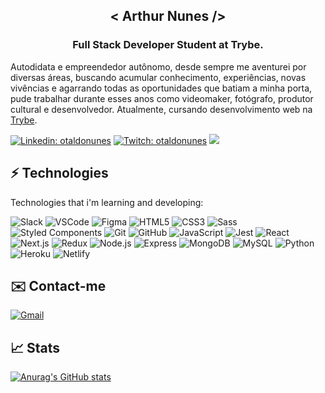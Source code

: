 <h2 align="center">< Arthur Nunes /></h2>
<h3 align="center">Full Stack Developer Student at Trybe.</h3>

Autodidata e empreendedor autônomo, desde sempre me aventurei por diversas áreas, buscando acumular conhecimento, experiências, novas vivências e agarrando todas as oportunidades que batiam a minha porta, pude trabalhar durante esses anos como videomaker, fotógrafo, produtor cultural e desenvolvedor. Atualmente, cursando desenvolvimento web na [Trybe](https://www.betrybe.com).

[![Linkedin: otaldonunes](https://img.shields.io/badge/-Linkedin-blue?style=flat-square&logo=Linkedin&logoColor=white&link=https://www.linkedin.com/in/otaldonunes)](https://www.linkedin.com/in/otaldonunes)
[![Twitch: otaldonunes](https://img.shields.io/badge/-Twitch-blueviolet?style=flat-square&logo=Twitch&logoColor=white&link=https://www.twitch.tv/otaldonunes)](https://www.twitch.tv/otaldonunes)
![](https://komarev.com/ghpvc/?username=otaldonunes&color=blueviolet&style=flat-square)

## ⚡ Technologies

Technologies that i'm learning and developing:

![Slack](https://img.shields.io/badge/-Slack-4A154B?style=flat-square&logo=slack&logoColor=white)
![VSCode](https://img.shields.io/badge/-VSCode-007ACC?style=flat-square&logo=visual-studio-code&logoColor=white)
![Figma](https://img.shields.io/badge/-Figma-F24E1E?style=flat-square&logo=figma&logoColor=white)
![HTML5](https://img.shields.io/badge/-HTML5-E34F26?style=flat-square&logo=html5&logoColor=white)
![CSS3](https://img.shields.io/badge/-CSS3-1572B6?style=flat-square&logo=css3&logoColor=white)
![Sass](https://img.shields.io/badge/-Sass-CC6699?style=flat-square&logo=sass&logoColor=white)
![Styled Components](https://img.shields.io/badge/-Styled&nbsp;Components-DB7093?style=flat-square&logo=styled-components&logoColor=white)
![Git](https://img.shields.io/badge/-Git-F05032?style=flat-square&logo=git&logoColor=white)
![GitHub](https://img.shields.io/badge/-GitHub-181717?style=flat-square&logo=github&logoColor=white)
![JavaScript](https://img.shields.io/badge/-JavaScript-black?style=flat-square&logo=javascript)
![Jest](https://img.shields.io/badge/-Jest-C21325?logo=jest&logoColor=white&style=flat-square)
![React](https://img.shields.io/badge/-ReactJs-61DAFB?logo=react&style=flat-square)
![Next.js](https://img.shields.io/badge/-next.js-000000?style=flat-square&logo=heroku&logoColor=white)
![Redux](https://img.shields.io/badge/-Redux-764ABC?logo=redux&logoColor=white&style=flat-square)
![Node.js](https://img.shields.io/badge/-Node.js-339933?logo=Node.js&logoColor=white&style=flat-square)
![Express](https://img.shields.io/badge/-Express-000000?logo=express&logoColor=white&style=flat-square)
![MongoDB](https://img.shields.io/badge/-MongoDB-47A248?logo=mongodb&logoColor=white&style=flat-square)
![MySQL](https://img.shields.io/badge/-MySql-4479A1?style=flat-square&logo=mysql&logoColor=white)
![Python](https://img.shields.io/badge/-Python-3776AB?logo=python&logoColor=white&style=flat-square)
![Heroku](https://img.shields.io/badge/-Heroku-430098?style=flat-square&logo=heroku&logoColor=white)
![Netlify](https://img.shields.io/badge/-Netlify-00C7B7?style=flat-square&logo=netlify&logoColor=white)<br/>

## ✉️ Contact-me

[![Gmail](https://img.shields.io/badge/Gmail-D14836?style=flat-square&logo=gmail&logoColor=white&link=mailto:coletivosuburbano@gmail.com)](mailto:coletivosuburbano@gmail.com)<br/> 

## 📈 Stats

[![Anurag's GitHub stats](https://github-readme-stats.vercel.app/api?username=otaldonunes&count_private=true&show_icons=true&theme=radical&hide_border=true)](https://github.com/anuraghazra/github-readme-stats)
